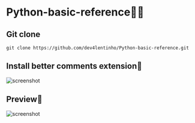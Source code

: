 # Python-basic-reference🐍📖

## Git clone

```
git clone https://github.com/dev4lentinho/Python-basic-reference.git
```

## Install better comments extension🤠

![screenshot](https://lh3.googleusercontent.com/pw/ABLVV85G62YtKEPktG0oD4QNdwreO20HpURHtc9l50DaAZKeJCdlLehIEPHwqHBIrJuYNv0zT1woB6vM-vAJ4I6M4vNZXKSuXD_60YvEvTEXqrXhdP4TcidtoscN_DXIa0wHcILv4F_PtjrIk-bv06iZjrkNW5Poi2CSQvzRQAln-JbD92jb11snk2mrJuqxVoMuRX6UXg-5WT50J6EFWdG-lBS9QKuqmmiOKDsgUat4Ynn8G9fwz4kLIUhL1vJqJhLtA-jLJ3W8P9pPPpEQmMoA4ZG1PrpyQvTk0BOjmKogJp-WnfgH5u7ZqMWiPxTMEfI56IWjLuPmgO6uAfEcN7uOefgkIZLndNEweun3_yfWom2o7Tff9HM1UFAA3PF43AjZHUeIxV0ZoIHXvlzB3oBvBJVAQIYWqrcJ6j-kkz9S7zpjTLKaMvOB31TZb6ZPRA1pFGUfrJ1cAhgwJsbtokJrE4Ro_7o7fkAVKo9obABMYy6ifn5vu9R7gNo3iIG85VbyZUrqAdY6Yp1VhEmtRZloG3z1uPKP64uTWuCBlUImUzafG550JMclwxw5A2LhnIjyIAYPmvC5cJQ-htp12nMz8axjsUVQtTQX_lN5U3SPMuTGMRm1mUvtQ5Vezn9W21MUHmQtlnBmZclnKjXPzErFlgn2R6qQ-YIhZqu9WExxkcTN29MlENzpPcsu6Tg1y98ezbdpJw9gO6oPYSeEDAYYTie19ENOLQ0n0fay35A-Jngem4hCAkB8APFtm2x5RuqYbyParaoV8n-P1WFB57Og7j7i8GswPEGt5YjHphlv3avvsN-XaKCHPbv3XrS9bVRo-ffpZp-aH-pqmNo7IEFTqwYQFb6MjzeZDsRMMc2vjlR7_1cqbMbM1Ce3144fIvUDC6U9egDWCyY_EPgm3GEEhCgow-7wzN1PbBtuVQ=w755-h252-s-no-gm?authuser=0)

## Preview🔧

![screenshot](https://lh3.googleusercontent.com/pw/ABLVV85CtrG6Kbq5qq7bgY7ye4wdRHjYnd9u4Icv4zuAlMFveW_SigXlW5mluwvovA56ftvCi25jwVdPFCu9tWH21MNK5LKIR3PsLMJtLVuI6e2M8OvylvOJ87QjVaAYJeJaGJqHjOQyt-1sMOSkWnFtpt4J1ri2CESv5BdM-D6NCo0JslrQxpCXueNgSo8KAp4Uu6oDAgob7c6cXraEQQCntZLXOqMAVlK0QorGBaigX69-et9Ob-w0octNd4YsN9xXW64V_5wXdqLLhglpn5649wVCh0FFx9e3PMqrEIYBEv4Y6vSAGUAbyNbEW3jNXX_VOrETHS8JaCdauedRTTORL695SPhJspyDyA0189yUKhMGZqUkwW_TddIZSFdt73sFTL_1kYTiUKwcVGa14DvKcabuPacaTFYSVeDzkRlisYvTqCQ0UOE6PvTkSCMvPlJSlGYIDZXOBZ24igEiQLKkHAxtXUL1PvcHNHy1c0_O85aYs4zPIMXq3bAdll7ECK1lUfBWgc_DyxguiwM4jf42zu8EEUSWD-eKRrOphYrlXL-a6APOhrDKePtUNxiKh-fO4PI79Io1Nk4lnjDhnJpSoVKDeuxZM9WZd43KaZ6hD5KLDj1u5D8QdVl7NKvy3OUV_UsMiF909-D_gMvBakPQG2RhR8G_b3pY_gxQqfo4op2V18adVQjCGKp9DZVeAvUP7Ig911U34w2EQC_wY0iw237cAOMNdk11dHnGXGG9H_zepUhuTEDqST1nDouiBcMVtCCnhs-Mj76wmnSHGqUI-A4V3NAkcS4j2Z5BNpHxufPzbxSfdFnOaiDma9wkrev9QILxwxq66tfSAbKHQ9U-bd3BYWo8RDSyveg56HS4wYKRgrAEI87Wd6rWXGcUXQu1TnoX-YJUBgcaN6t8UGWeoQxcEuagLvlStc-HOA=w845-h574-s-no-gm?authuser=0)
